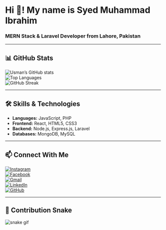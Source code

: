 # Hi 👋! My name is Syed Muhammad Ibrahim 
### MERN Stack & Laravel Developer from Lahore, Pakistan  

---

## 📊 GitHub Stats
![Usman’s GitHub stats](https://github-readme-stats.vercel.app/api?username=NxSYED-ux&show_icons=true&theme=radical)  
![Top Languages](https://github-readme-stats.vercel.app/api/top-langs/?username=NxSYED-ux&layout=compact&theme=radical)  
![GitHub Streak](https://github-readme-streak-stats.herokuapp.com/?user=NxSYED-ux&theme=radical)

---

## 🛠 Skills & Technologies
- **Languages:** JavaScript, PHP  
- **Frontend:** React, HTML5, CSS3  
- **Backend:** Node.js, Express.js, Laravel  
- **Databases:** MongoDB, MySQL  

---

## 📫 Connect With Me  
[![Instagram](https://img.shields.io/badge/Instagram-E4405F?logo=instagram&logoColor=white)](https://instagram.com/syed_7_2_9)  
[![Facebook](https://img.shields.io/badge/Facebook-1877F2?logo=facebook&logoColor=white)](https://facebook.com/syed.ibrahim.717159)  
[![Gmail](https://img.shields.io/badge/Gmail-D14836?logo=gmail&logoColor=white)](mailto:syedmu729@gmail.com)  
[![LinkedIn](https://img.shields.io/badge/LinkedIn-0077B5?logo=linkedin&logoColor=white)](https://linkedin.com/in/syed-muhammad-ibrahim-741279251)  
[![GitHub](https://img.shields.io/badge/GitHub-100000?logo=github&logoColor=white)](https://github.com/NxSYED-ux)  

---

## 🐍 Contribution Snake
![snake gif](https://github.com/NxSYED-ux/NxSYED-ux/blob/output/dist/github-contribution-grid-snake.gif)
